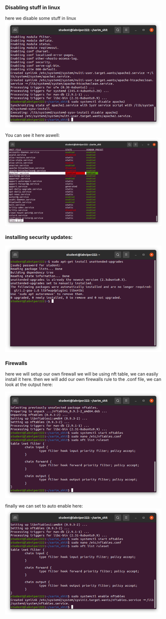 ### Disabling stuff in linux
here we disable some stuff in linux
![first image on github formats](https://github.com/Mercurycode2002/OS_lab-_semester_4/blob/main/Lab_11/Images/disable_apache.png)

You can see it here aswell:
![the systemctl stuff here:](https://github.com/Mercurycode2002/OS_lab-_semester_4/blob/main/Lab_11/Images/disables_stuff.png)

### installing security updates:
![to update stuff](https://github.com/Mercurycode2002/OS_lab-_semester_4/blob/main/Lab_11/Images/updated.png)

### Firewalls
here we will setup our own firewall we will be using nft table, we can easily install it here. then we will add our own firewalls rule to the .conf file,
we can look at the output here:

![display config of nft table: ](https://github.com/Mercurycode2002/OS_lab-_semester_4/blob/main/Lab_11/Images/nftsetup.png)

finally we can set to auto enable here:
![auto enable nft](https://github.com/Mercurycode2002/OS_lab-_semester_4/blob/main/Lab_11/Images/enablenft.png)
